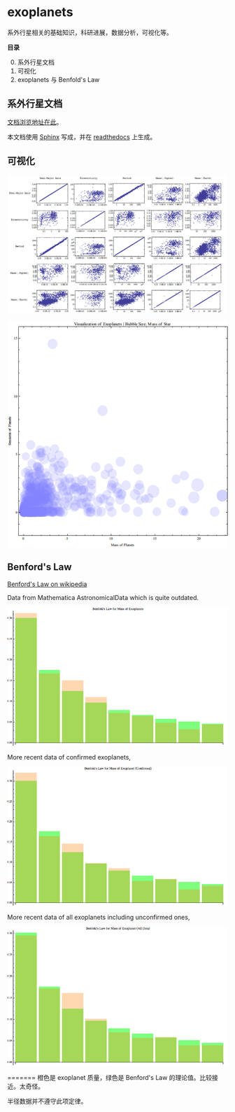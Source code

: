 exoplanets
==========


系外行星相关的基础知识，科研进展，数据分析，可视化等。


**目录**

0. 系外行星文档
1. 可视化
2. exoplanets 与 Benfold's Law



## 系外行星文档

[文档浏览地址在此](http://exoplanets.readthedocs.org/zh_CN/latest/)。

本文档使用 [Sphinx](http://sphinx-doc.org/) 写成，并在 [readthedocs](https://readthedocs.org/projects/exoplanets/) 上生成。




##  可视化


![](visualization/Export/array.jpg)

![](visualization/Export/ExoplanetVis.png)


## Benford's Law

[Benford's Law on wikipedia](https://en.wikipedia.org/wiki/Benford's_law)

Data from Mathematica AstronomicalData which is quite outdated.

![](benford/export/barMvB.png)



More recent data of confirmed exoplanets,

![](benford/export/barConMvB.png)

More recent data of all exoplanets including unconfirmed ones,

![](benford/export/barAllMvB.png)



=======
橙色是 exoplanet 质量，绿色是 Benford's Law 的理论值。比较接近。太奇怪。

半径数据并不遵守此项定律。
